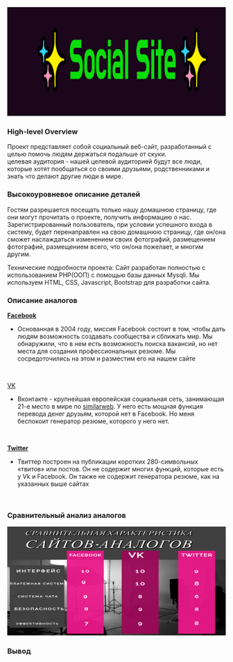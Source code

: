<div align="center">
<img width="100%" height = "250px" src="https://github.com/Nikesh16/Social-Site-/blob/2439923021d59c9f5e6eaaac72f7c23fa7f42dc8/__%E2%9C%A8Social_Site%E2%9C%A8.png" alt="cover" />
</div>
<h3>High-level Overview </h3>
Проект представляет собой социальный веб-сайт, разработанный с целью помочь людям держаться подальше от скуки. <br>
целевая аудитория - нашей целевой аудиторией будут все люди, которые хотят пообщаться со своими друзьями, родственниками и знать что делают другие люди в мире.
<h3> Высокоуровневое описание деталей </h3>
Гостям разрешается посещать только нашу домашнюю страницу, где они могут прочитать о проекте, получить информацию о нас. 
Зарегистрированный пользователь, при условии успешного входа в систему, будет перенаправлен на свою домашнюю страницу, 
где он/она сможет наслаждаться изменением своих фотографий, размещением фотографий, размещением всего, что он/она пожелает,
и многим другим.


Технические подробности проекта: Сайт разработан полностью с использованием PHP(ООП) с помощью базы данных Mysqli.
Мы используем HTML, CSS, Javascript, Bootstrap для разработки сайта.
<h3> Описание аналогов </h3>

<b>[Facebook](https://www.facebook.com/) </b>
- Основанная в 2004 году, миссия Facebook состоит в том, чтобы дать людям возможность создавать сообщества и сближать мир.
 Мы обнаружили, что в нем есть возможность поиска вакансий, но нет места для создания профессиональных резюме. 
 Мы сосредоточились на этом и разместим его на нашем сайте
<br> 


[VK](https://vk.com) <br>
- Вконтакте - крупнейшая европейская социальная сеть, занимающая 21-е место в мире по [similarweb](https://www.similarweb.com/top-websites/). 
У него есть мощная функция перевода денег друзьям, которой нет в Facebook. Но меня беспокоит генератор резюме, которого у него нет.
<br>

<b>[Twitter](https://www.twitter.com/)</b> 
- Твиттер построен на публикации коротких 280-символьных «твитов» или постов.
Он не содержит многих функций, которые есть у Vk и Facebook. Он также не содержит генератора резюме, как на указанных выше сайтах

<br>

<h3> Сравнительный анализ аналогов </h3>
<div align="center">
<img width="100%" height = "250px" src="https://github.com/Nikesh16/Social-Site-/blob/59902e81b357eb148aff461f85c7b59d30097476/Pictures/Comparison%20Table.png" alt="cover" />
</div>
<h3>Вывод </h3>

